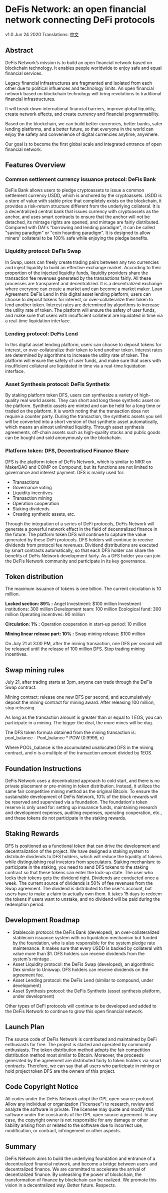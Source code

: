 
# DeFis Network: an open financial network connecting DeFi protocols

v1.0 Jun 24 2020
Translations: [中文](https://github.com/defis-net/defis-network/blob/master/whitepaper_cn.md)

## Abstract

DeFis Network’s mission is to build an open financial network based on blockchain technology. 
It enables people worldwide to enjoy safe and equal financial services.

Legacy financial infrastructures are fragmented and isolated from each other due to political influences and technology limits.
An open financial network based on blockchain technology will bring revolutions to traditional financial infrastructures. 

It will break down international financial barriers, improve global liquidity, create network effects, and create currency and financial programmability.

Based on the blockchain, we can build better currencies, better banks, safer lending platforms, and a better future, 
so that everyone in the world can enjoy the safety and convenience of digital currencies anytime, anywhere.

Our goal is to become the first global scale and integrated entrance of open financial network.

## Features Overview

### Common settlement currency issuance protocol: DeFis Bank

DeFis Bank allows users to pledge cryptoassets to issue a common settlement currency USDD, which is anchored by the cryptoassets. USDD is a store of value with stable price that completely exists on the blockchain, it provides a risk-return structure different from the underlying collateral.
It is a decentralized central bank that issues currency with cryptoassets as the anchor, and uses smart contracts to ensure that the anchor will not be detached, its mintage rights are opened, and mintage are fairly distributed. 
Compared with DAI's "borrowing and lending paradigm", it can be called "saving paradigm" or "coin hoarding paradigm". It is designed to allow miners' collateral to be 100% safe while enjoying the pledge benefits.

### Liquidity protocol: DeFis Swap

In Swap, users can freely create trading pairs between any two currencies and inject liquidity to build an effective exchange market.
According to their proportion of the injected liquidity funds, liquidity providers share the transaction fee revenues generated by the transactions fairly.
All these processes are transparent and decentralized. It is a decentralized exchange where everyone can create a market and can become a market maker.
Loan Agreement: DeFis Lend
In this digital asset lending platform, users can choose to deposit tokens for interest, or over-collateralize their token to lend another token. Interest rates are determined by algorithms to increase the utility rate of token. The platform will ensure the safety of user funds, and make sure that users with insufficient collateral are liquidated in time via a real-time liquidation interface.

### Lending protocol: DeFis Lend
In this digital asset lending platform, users can choose to deposit tokens for interest, or over-collateralize their token to lend another token. Interest rates are determined by algorithms to increase the utility rate of token. The platform will ensure the safety of user funds, and make sure that users with insufficient collateral are liquidated in time via a real-time liquidation interface.

### Asset Synthesis protocol: DeFis Synthetix

By staking platform token DFS, users can synthesize a variety of high-quality real world assets. They can short and long these synthetic asset on the platform.
Synthetic assets are minted and can be held for a long time or traded on the platform. It is worth noting that the transaction does not require a counter party. During the transaction, the synthetic assets you sell will be converted into a short version of that synthetic asset automatically, which means an almost unlimited liquidity.
Through asset synthesis agreements, off-chain assets such as high-quality stocks and public goods can be bought and sold anonymously on the blockchain.

### Platform token: DFS, Decentralised Finance Share

DFS is the platform token of DeFis Network, which is similar to MKR on MakerDAO and COMP on Compound, but its functions are not limited to governance and interest payment. DFS is mainly used for:

* Transactions
* Governance voting
* Liquidity incentives
* Transaction mining
* Operation cooperation
* Staking dividends
* Creating synthetic assets, etc.

Through the integration of a series of DeFi protocols, DeFis Network will generate a powerful network effect in the field of decentralized finance in the future.
The platform token DFS will continue to capture the value generated by these DeFi protocols. DFS holders will continue to receive dividends from protocol fee revenues.
Dividend distributions are executed by smart contracts automatically, so that each DFS holder can share the benefits of DeFis Network development fairly.
As a DFS holder you can join the DeFis Network community and participate in its key governance.

## Token distribution 

The maximum issuance of tokens is one billion. The current circulation is 10 million.

**Locked section: 89% :**
Angel Investment: $100 million
Investment institutions: 300 million
Development team: 100 million
Ecological fund: 300 million
Operating incentives: 90 million

**Circulation: 1% :**
Operation cooperation in start-up period: 10 million

**Mining linear release part: 10% :**
Swap mining release: $100 million

On July 21 at 3:00 PM, after the mining transaction, one DFS per second will be released until the release of 100 million DFS. Stop trading mining incentives.

## Swap mining rules

July 21, after trading starts at 3pm, anyone can trade through the DeFis Swap contract.

Mining contract: release one new DFS per second, and accumulatively deposit the mining contract for mining award. After releasing 100 million, stop releasing.

As long as the transaction amount is greater than or equal to 1 EOS, you can participate in a mining. The bigger the deal, the more mines will be dug.

The DFS token formula obtained from the mining transaction is: pool_balance - Pool_balance * POW (0.9999, n)

Where POOL_balance is the accumulated unallocated DFS in the mining contract, and n is a multiple of the transaction amount divided by 1EOS.

## Foundation Instructions

DeFis Network uses a decentralized approach to cold start, and there is no private placement or pre-mining in token distribution. Instead, it utilizes the same fair competitive mining method as the original Bitcoin.
To ensure the sustainable development of DeFis Network, 10% of the block rewards will be reserved and supervised via a foundation.
The foundation's token reserve is only used for: setting up insurance funds, maintaining research and development expenses, auditing expenses, operating cooperation, etc., and these tokens do not participate in the staking rewards.

## Staking Rewards

DFS is positioned as a functional token that can drive the development and decentralization of the project. We have designed a staking system to distribute dividends to DFS holders, which will reduce the liquidity of tokens while distinguishing real investors from speculators.
Staking mechanism: to participate in the staking, you need to send DFS tokens to the staking contract so that these tokens can enter the lock-up state. The user who locks their tokens gets the dividend right.
Dividends are conducted once a week. The current source of dividends is 50% of fee revenues from the Swap agreement.
The dividend is distributed to the user's account, but users have to make a claim to actually own them.
It takes 15 days to redeem the tokens if users want to unstake, and no dividend will be paid during the redemption period.


## Development Roadmap

* Stablecoin protocol: the DeFis Bank (developed), an over-collateralized stablecoin issuance system with no liquidation mechanism but funded by the foundation, who is also responsible for the system pledge rate maintenance. It makes sure that every USDD is backed by collateral with value more than $1. DFS holders can receive dividends from the system's mintage .
* Asset Liquidity protocol: the DeFis Swap (developed), an algorithmic Dex similar to Uniswap. DFS holders can receive dividends on the agreement fee.
* Asset Lending protocol: the DeFis Lend (similar to compound, under development)
* Asset Synthesis protocol: the DeFis Synthetix (asset synthesis platform, under development)

Other types of DeFi protocols will continue to be developed and added to the DeFis Network to continue to grow this open financial network.

## Launch Plan 

The source code of DeFis Network is contributed and maintained by DeFi enthusiasts for free.
The project is started and operated by community enthusiasts.
The token distribution method adopts the fair competition distribution method most similar to Bitcoin.
Moreover, the proceeds generated by the agreement are distributed fairly to token holders via smart contracts.
Therefore, we can say that all users who participate in mining or hold project token DFS are the owners of this project.


## Code Copyright Notice


All codes under the DeFis Network adopt the GPL open source protocol.
Allow any individual or organization ("licensee") to research, review and analyze the software in private. The licensee may quote and modify this software under the constraints of the GPL open source agreement. In any case, the copyright owner is not responsible for any damage or other liability arising from or related to the software due to incorrect use, modification, or contract, infringement or other aspects.

## Summary

DeFis Network aims to build the underlying foundation and entrance of a decentralized financial network, and become a bridge between users and decentralized finance.
We are committed to accelerate the arrival of decentralized finance. By unleashing the power of blockchain, the transformation of finance by blockchain can be realized.
We promote this vision in a decentralized way.
Better future. Respects.







